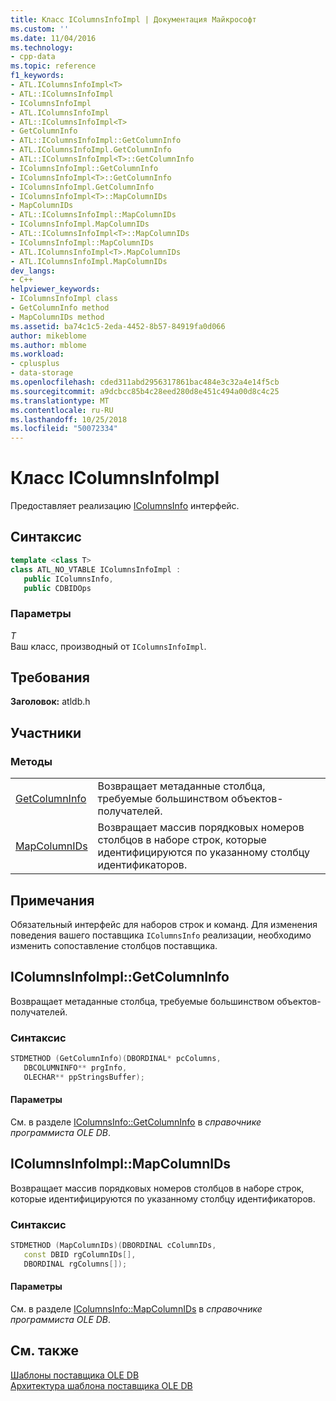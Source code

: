 ```yaml
---
title: Класс IColumnsInfoImpl | Документация Майкрософт
ms.custom: ''
ms.date: 11/04/2016
ms.technology:
- cpp-data
ms.topic: reference
f1_keywords:
- ATL.IColumnsInfoImpl<T>
- ATL::IColumnsInfoImpl
- IColumnsInfoImpl
- ATL.IColumnsInfoImpl
- ATL::IColumnsInfoImpl<T>
- GetColumnInfo
- ATL::IColumnsInfoImpl::GetColumnInfo
- ATL.IColumnsInfoImpl.GetColumnInfo
- ATL::IColumnsInfoImpl<T>::GetColumnInfo
- IColumnsInfoImpl::GetColumnInfo
- IColumnsInfoImpl<T>::GetColumnInfo
- IColumnsInfoImpl.GetColumnInfo
- IColumnsInfoImpl<T>::MapColumnIDs
- MapColumnIDs
- ATL::IColumnsInfoImpl::MapColumnIDs
- IColumnsInfoImpl.MapColumnIDs
- ATL::IColumnsInfoImpl<T>::MapColumnIDs
- IColumnsInfoImpl::MapColumnIDs
- ATL.IColumnsInfoImpl<T>.MapColumnIDs
- ATL.IColumnsInfoImpl.MapColumnIDs
dev_langs:
- C++
helpviewer_keywords:
- IColumnsInfoImpl class
- GetColumnInfo method
- MapColumnIDs method
ms.assetid: ba74c1c5-2eda-4452-8b57-84919fa0d066
author: mikeblome
ms.author: mblome
ms.workload:
- cplusplus
- data-storage
ms.openlocfilehash: cded311abd2956317861bac484e3c32a4e14f5cb
ms.sourcegitcommit: a9dcbcc85b4c28eed280d8e451c494a00d8c4c25
ms.translationtype: MT
ms.contentlocale: ru-RU
ms.lasthandoff: 10/25/2018
ms.locfileid: "50072334"
---
```

# <a name="icolumnsinfoimpl-class"></a>Класс IColumnsInfoImpl

Предоставляет реализацию [IColumnsInfo](/previous-versions/windows/desktop/ms724541) интерфейс.

## <a name="syntax"></a>Синтаксис

```cpp
template <class T>
class ATL_NO_VTABLE IColumnsInfoImpl :
   public IColumnsInfo,  
   public CDBIDOps
```

### <a name="parameters"></a>Параметры

*T*<br/>
Ваш класс, производный от `IColumnsInfoImpl`.

## <a name="requirements"></a>Требования

**Заголовок:** atldb.h

## <a name="members"></a>Участники

### <a name="methods"></a>Методы

|||
|-|-|
|[GetColumnInfo](#getcolumninfo)|Возвращает метаданные столбца, требуемые большинством объектов-получателей.|
|[MapColumnIDs](#mapcolumnids)|Возвращает массив порядковых номеров столбцов в наборе строк, которые идентифицируются по указанному столбцу идентификаторов.|

## <a name="remarks"></a>Примечания

Обязательный интерфейс для наборов строк и команд. Для изменения поведения вашего поставщика `IColumnsInfo` реализации, необходимо изменить сопоставление столбцов поставщика.

## <a name="getcolumninfo"></a> IColumnsInfoImpl::GetColumnInfo

Возвращает метаданные столбца, требуемые большинством объектов-получателей.

### <a name="syntax"></a>Синтаксис

```cpp
STDMETHOD (GetColumnInfo)(DBORDINAL* pcColumns,
   DBCOLUMNINFO** prgInfo,
   OLECHAR** ppStringsBuffer);
```

#### <a name="parameters"></a>Параметры

См. в разделе [IColumnsInfo::GetColumnInfo](/previous-versions/windows/desktop/ms722704) в *справочнике программиста OLE DB*.

## <a name="mapcolumnids"></a> IColumnsInfoImpl::MapColumnIDs

Возвращает массив порядковых номеров столбцов в наборе строк, которые идентифицируются по указанному столбцу идентификаторов.

### <a name="syntax"></a>Синтаксис

```cpp
STDMETHOD (MapColumnIDs)(DBORDINAL cColumnIDs,
   const DBID rgColumnIDs[],
   DBORDINAL rgColumns[]);
```

#### <a name="parameters"></a>Параметры

См. в разделе [IColumnsInfo::MapColumnIDs](/previous-versions/windows/desktop/ms714200) в *справочнике программиста OLE DB*.

## <a name="see-also"></a>См. также

[Шаблоны поставщика OLE DB](../../data/oledb/ole-db-provider-templates-cpp.md)<br/>
[Архитектура шаблона поставщика OLE DB](../../data/oledb/ole-db-provider-template-architecture.md)
